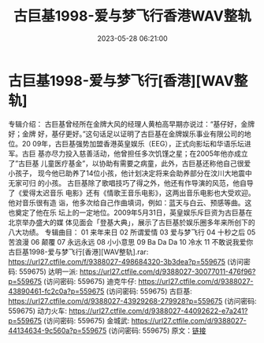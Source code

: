 ﻿---
title: 古巨基1998-爱与梦飞行香港WAV整轨
date: 2023-05-28 06:21:00
categories: WAV车载音乐、镜像
tags: 华语中文
---
# 古巨基1998-爱与梦飞行[香港][WAV整轨]

专辑介绍：
古巨基曾经所在金牌大风的经理人黄柏高早期亦说过：“基仔好，金牌好；金牌
好，基仔更好。”这句话足以证明了古巨基在金牌娱乐事业有限公司的地位。20
09年，古巨基强势加盟香港英皇娱乐（EEG），正式向影坛和华语乐坛进军。古巨
基亦尽力投入慈善活动，他曾担任多次饥馑之星；在2005年他亦成立了”古巨基
儿童医疗基金”，以协助有需要之病童，此外，古巨基还称他自己很爱小孩子，
现今他已助养了14位小孩，他计划决定将来会助养部分在汶川大地震中无家可归
的小孩。
古巨基除了歌唱技巧了得之外，他还有作导演的风范，他自导了《爱得太迟音乐
电影》还有《情歌王音乐电影》，这两出音乐电影也大受欢迎。他对音乐很有造
诣，他多次给自己作曲填词，例如：蓝天与白云、预感等曲。这也奠定了他在乐
坛上的一定地位。2009年5月31日，英皇娱乐斥巨资为古巨基在北京举办盛大的媒
体见面会「登基大典」，展示了古巨基於娱乐圈多年来所创下的八大功绩。
专辑曲目：
01 来年来日
02 所谓爱情
03 爱与梦飞行
04 十秒之后
05 苦浪漫
06 颠覆
07 永远永远
08 小小意思
09 Ba Da Da
10 冷水
11 不敢说我爱你
古巨基1998-爱与梦飞行[香港][WAV整轨].rar: https://url27.ctfile.com/f/9388027-498684320-3b3dea?p=559675
(访问密码: 559675)
达明一派: https://url27.ctfile.com/d/9388027-30077011-476f96?p=559675
(访问密码: 559675)
迪克牛仔: https://url27.ctfile.com/d/9388027-43890461-fc2c0a?p=559675
(访问密码: 559675)
古巨基: https://url27.ctfile.com/d/9388027-43929268-279928?p=559675
(访问密码: 559675)
动力火车: https://url27.ctfile.com/d/9388027-44092622-e7a241?p=559675
(访问密码: 559675)
金城武: https://url27.ctfile.com/d/9388027-44134634-9c560a?p=559675
(访问密码: 559675)
原文：[链接](https://blog.sina.com.cn/s/blog_1647c7e760103122h.html)
